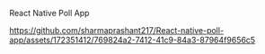 React Native Poll App

https://github.com/sharmaprashant217/React-native-poll-app/assets/172351412/769824a2-7412-41c9-84a3-87964f9656c5
